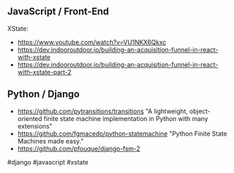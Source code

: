 ## JavaScript / Front-End

XState:
- https://www.youtube.com/watch?v=VU1NKX6Qkxc
- https://dev.indooroutdoor.io/building-an-acquisition-funnel-in-react-with-xstate
- https://dev.indooroutdoor.io/building-an-acquisition-funnel-in-react-with-xstate-part-2

## Python / Django

- https://github.com/pytransitions/transitions "A lightweight, object-oriented finite state machine implementation in Python with many extensions"
- https://github.com/fgmacedo/python-statemachine "Python Finite State Machines made easy."
- https://github.com/pfouque/django-fsm-2

<!-- Keywords -->
#django #javascript #xstate
<!-- /Keywords -->
